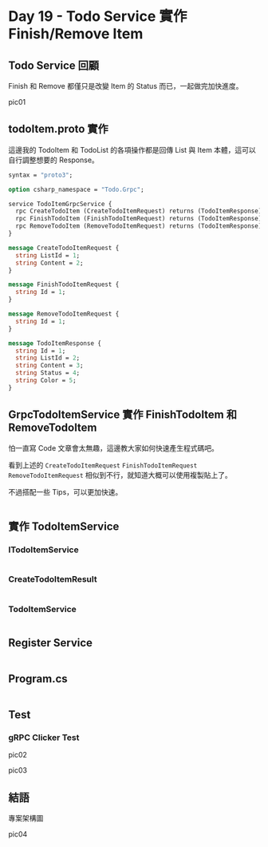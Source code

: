 # Day 19 - Todo Service 實作 Finish/Remove Item

## Todo Service 回顧

Finish 和 Remove 都僅只是改變 Item 的 Status 而已，一起做完加快進度。

pic01

## todoItem.proto 實作

這邊我的 TodoItem 和 TodoList 的各項操作都是回傳 List 與 Item 本體，這可以自行調整想要的 Response。

```protobuf
syntax = "proto3";

option csharp_namespace = "Todo.Grpc";

service TodoItemGrpcService {
  rpc CreateTodoItem (CreateTodoItemRequest) returns (TodoItemResponse);
  rpc FinishTodoItem (FinishTodoItemRequest) returns (TodoItemResponse);
  rpc RemoveTodoItem (RemoveTodoItemRequest) returns (TodoItemResponse);
}

message CreateTodoItemRequest {
  string ListId = 1;
  string Content = 2;
}

message FinishTodoItemRequest {
  string Id = 1;
}

message RemoveTodoItemRequest {
  string Id = 1;
}

message TodoItemResponse {
  string Id = 1;
  string ListId = 2;
  string Content = 3;
  string Status = 4;
  string Color = 5;
}
```

## GrpcTodoItemService 實作 FinishTodoItem 和 RemoveTodoItem

怕一直寫 Code 文章會太無趣，這邊教大家如何快速產生程式碼吧。

看到上述的 `CreateTodoItemRequest` `FinishTodoItemRequest` `RemoveTodoItemRequest` 相似到不行，就知道大概可以使用複製貼上了。

不過搭配一些 Tips，可以更加快速。



```csharp

```

## 實作 TodoItemService

### ITodoItemService

```csharp

```

### CreateTodoItemResult

```csharp

```

### TodoItemService

```csharp

```

## Register Service

```csharp

```

## Program.cs

```csharp

```

## Test

### gRPC Clicker Test

pic02

pic03

## 結語

專案架構圖

pic04
